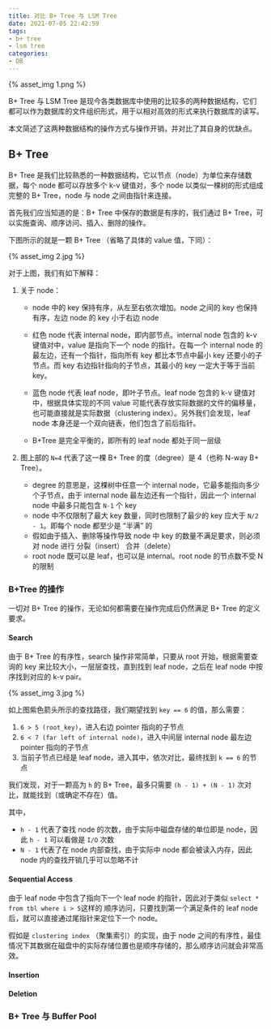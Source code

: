 ```yaml
---
title: 对比 B+ Tree 与 LSM Tree
date: 2021-07-05 22:42:59
tags:
- b+ tree
- lsm tree
categories:
- DB
---
```


{% asset_img 1.png %}

B+ Tree 与 LSM Tree 是现今各类数据库中使用的比较多的两种数据结构，它们都可以作为数据库的文件组织形式，用于以相对高效的形式来执行数据库的读写。

本文简述了这两种数据结构的操作方式与操作开销，并对比了其自身的优缺点。

<!-- more -->

## B+ Tree

B+ Tree 是我们比较熟悉的一种数据结构，它以节点（node）为单位来存储数据，每个 node 都可以存放多个 k-v 键值对，多个 node 以类似一棵树的形式组成完整的 B+ Tree，node 与 node 之间由指针来连接。

首先我们应当知道的是：B+ Tree 中保存的数据是有序的，我们通过 B+ Tree，可以实施查询、顺序访问、插入、删除的操作。

下图所示的就是一颗 B+ Tree （省略了具体的 value 值，下同）：

{% asset_img 2.jpg %}

对于上图，我们有如下解释：

1. 关于 node：

   - node 中的 key 保持有序，从左至右依次增加。node 之间的 key 也保持有序，左边 node 的 key 小于右边 node

   - 红色 node 代表 internal node，即内部节点。internal node 包含的 k-v 键值对中，value 是指向下一个 node 的指针。在每一个 internal node 的最左边，还有一个指针，指向所有 key 都比本节点中最小 key 还要小的子节点。而 key 右边指针指向的子节点，其最小的 key 一定大于等于当前 key。
   - 蓝色 node 代表 leaf node，即叶子节点。leaf node 包含的 k-v 键值对中，根据具体实现的不同 value 可能代表存放实际数据的文件的偏移量，也可能直接就是实际数据（clustering index）。另外我们会发现，leaf node 本身还是一个双向链表，他们包含了前后指针。
   - B+Tree 是完全平衡的，即所有的 leaf node 都处于同一层级

2. 图上部的 `N=4` 代表了这一棵 B+ Tree 的度（degree）是 4（也称 N-way B+ Tree）。

   - degree 的意思是，这棵树中任意一个 internal node，它最多能指向多少个子节点，由于 internal node 最左边还有一个指针，因此一个 internal node 中最多只能包含 `N-1` 个 key
   - node 中不仅限制了最大 key 数量，同时也限制了最少的 key 应大于 `N/2 - 1`。即每个 node 都至少是 “半满” 的
   - 假如由于插入、删除等操作导致 node 中 key 的数量不满足要求，则必须对 node 进行 分裂（insert） 合并（delete）
   - root node 既可以是 leaf，也可以是 internal。root node 的节点数不受 N 的限制

### B+Tree 的操作

一切对 B+ Tree 的操作，无论如何都需要在操作完成后仍然满足 B+ Tree 的定义要求。

#### Search

由于 B+ Tree 的有序性，search 操作非常简单，只要从 root 开始，根据需要查询的 key 来比较大小，一层层查找，直到找到 leaf node，之后在 leaf node 中按序找到对应的 k-v pair。

{% asset_img 3.jpg %}

如上图紫色箭头所示的查找路径，我们期望找到 `key == 6` 的值，那么需要：

1. `6 > 5 (root_key)`，进入右边 pointer 指向的子节点
2. `6 < 7 (far left of internal node)`，进入中间层 internal node 最左边 pointer 指向的子节点
3. 当前子节点已经是 leaf node，进入其中，依次对比，最终找到 `k == 6` 的节点

我们发现，对于一颗高为 `h` 的 B+ Tree，最多只需要 `(h - 1) + (N - 1)` 次对比，就能找到（或确定不存在）值。

其中，

- `h - 1` 代表了查找 node 的次数，由于实际中磁盘存储的单位即是 node，因此 `h - 1` 可以看做是 `I/O` 次数
- `N - 1` 代表了在 node 内部查找，由于实际中 node 都会被读入内存，因此 node 内的查找开销几乎可以忽略不计

#### Sequential Access

由于 leaf node 中包含了指向下一个 leaf node 的指针，因此对于类似 `select * from tbl where i > 5`这样的 顺序访问，只要找到第一个满足条件的 leaf node 后，就可以直接通过尾指针来定位下一个 node。

假如是 `clustering index` （聚集索引）的实现，由于 node 之间的有序性，最佳情况下其数据在磁盘中的实际存储位置也是顺序存储的，那么顺序访问就会非常高效。

#### Insertion

#### Deletion

### B+ Tree 与 Buffer Pool

